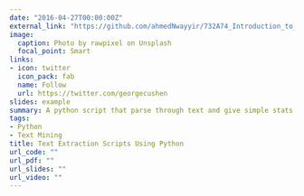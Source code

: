 ```yaml
---
date: "2016-04-27T00:00:00Z"
external_link: "https://github.com/ahmedNwayyir/732A74_Introduction_to_Python/tree/master/Labs/Lab_4"
image:
  caption: Photo by rawpixel on Unsplash
  focal_point: Smart
links:
- icon: twitter
  icon_pack: fab
  name: Follow
  url: https://twitter.com/georgecushen
slides: example
summary: A python script that parse through text and give simple stats and generate new text based on most common following words
tags:
- Python
- Text Mining
title: Text Extraction Scripts Using Python
url_code: ""
url_pdf: ""
url_slides: ""
url_video: ""
---
```



